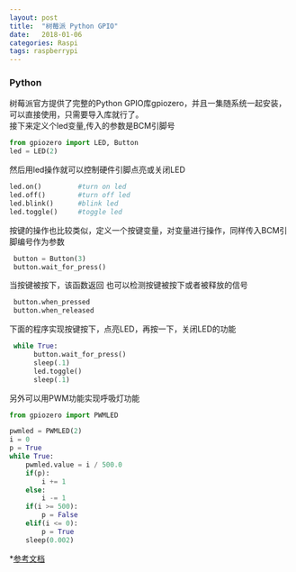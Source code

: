 ```yaml
---
layout: post
title:  "树莓派 Python GPIO"
date:   2018-01-06
categories: Raspi
tags: raspberrypi
---
```

### **Python**

树莓派官方提供了完整的Python GPIO库gpiozero，并且一集随系统一起安装，可以直接使用，只需要导入库就行了。  
接下来定义个led变量,传入的参数是BCM引脚号
```py
from gpiozero import LED, Button
led = LED(2)
```
然后用led操作就可以控制硬件引脚点亮或关闭LED  

 ```py
 led.on()         #turn on led
 led.off()        #turn off led
 led.blink()      #blink led
 led.toggle()     #toggle led
 ```

按键的操作也比较类似，定义一个按键变量，对变量进行操作，同样传入BCM引脚编号作为参数  
```py
 button = Button(3)  
 button.wait_for_press()    
```
当按键被按下，该函数返回
也可以检测按键被按下或者被释放的信号
```py
 button.when_pressed
 button.when_released  
```
下面的程序实现按键按下，点亮LED，再按一下，关闭LED的功能  
```py
 while True:
      button.wait_for_press()
      sleep(.1)
      led.toggle()
      sleep(.1)
```

另外可以用PWM功能实现呼吸灯功能  
```py
from gpiozero import PWMLED

pwmled = PWMLED(2)
i = 0
p = True
while True:
    pwmled.value = i / 500.0
    if(p):
        i += 1
    else:
        i -= 1
    if(i >= 500):
        p = False
    elif(i <= 0):
        p = True
    sleep(0.002)
```

*[参考文档](https://gpiozero.readthedocs.io/en/v1.3.1/)